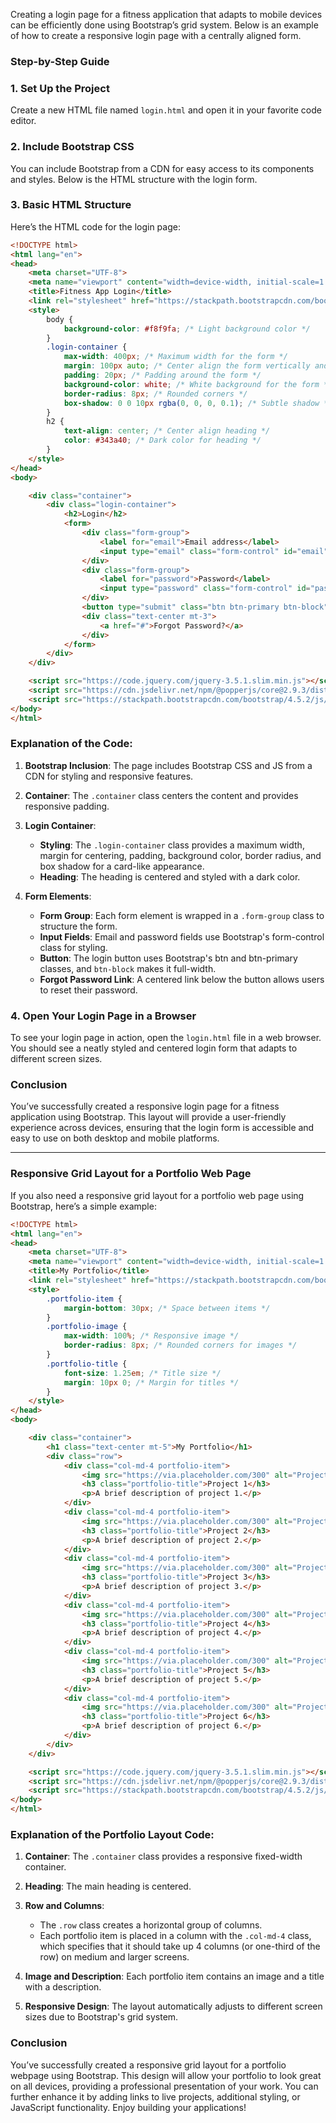 Creating a login page for a fitness application that adapts to mobile devices can be efficiently done using Bootstrap’s grid system. Below is an example of how to create a responsive login page with a centrally aligned form.

### Step-by-Step Guide

### 1. Set Up the Project

Create a new HTML file named `login.html` and open it in your favorite code editor.

### 2. Include Bootstrap CSS

You can include Bootstrap from a CDN for easy access to its components and styles. Below is the HTML structure with the login form.

### 3. Basic HTML Structure

Here’s the HTML code for the login page:

```html
<!DOCTYPE html>
<html lang="en">
<head>
    <meta charset="UTF-8">
    <meta name="viewport" content="width=device-width, initial-scale=1.0">
    <title>Fitness App Login</title>
    <link rel="stylesheet" href="https://stackpath.bootstrapcdn.com/bootstrap/4.5.2/css/bootstrap.min.css">
    <style>
        body {
            background-color: #f8f9fa; /* Light background color */
        }
        .login-container {
            max-width: 400px; /* Maximum width for the form */
            margin: 100px auto; /* Center align the form vertically and horizontally */
            padding: 20px; /* Padding around the form */
            background-color: white; /* White background for the form */
            border-radius: 8px; /* Rounded corners */
            box-shadow: 0 0 10px rgba(0, 0, 0, 0.1); /* Subtle shadow */
        }
        h2 {
            text-align: center; /* Center align heading */
            color: #343a40; /* Dark color for heading */
        }
    </style>
</head>
<body>

    <div class="container">
        <div class="login-container">
            <h2>Login</h2>
            <form>
                <div class="form-group">
                    <label for="email">Email address</label>
                    <input type="email" class="form-control" id="email" placeholder="Enter email" required>
                </div>
                <div class="form-group">
                    <label for="password">Password</label>
                    <input type="password" class="form-control" id="password" placeholder="Password" required>
                </div>
                <button type="submit" class="btn btn-primary btn-block">Login</button>
                <div class="text-center mt-3">
                    <a href="#">Forgot Password?</a>
                </div>
            </form>
        </div>
    </div>

    <script src="https://code.jquery.com/jquery-3.5.1.slim.min.js"></script>
    <script src="https://cdn.jsdelivr.net/npm/@popperjs/core@2.9.3/dist/umd/popper.min.js"></script>
    <script src="https://stackpath.bootstrapcdn.com/bootstrap/4.5.2/js/bootstrap.min.js"></script>
</body>
</html>
```

### Explanation of the Code:

1. **Bootstrap Inclusion**: The page includes Bootstrap CSS and JS from a CDN for styling and responsive features.
  
2. **Container**: The `.container` class centers the content and provides responsive padding.

3. **Login Container**:
   - **Styling**: The `.login-container` class provides a maximum width, margin for centering, padding, background color, border radius, and box shadow for a card-like appearance.
   - **Heading**: The heading is centered and styled with a dark color.

4. **Form Elements**:
   - **Form Group**: Each form element is wrapped in a `.form-group` class to structure the form.
   - **Input Fields**: Email and password fields use Bootstrap's form-control class for styling.
   - **Button**: The login button uses Bootstrap's btn and btn-primary classes, and `btn-block` makes it full-width.
   - **Forgot Password Link**: A centered link below the button allows users to reset their password.

### 4. Open Your Login Page in a Browser

To see your login page in action, open the `login.html` file in a web browser. You should see a neatly styled and centered login form that adapts to different screen sizes.

### Conclusion

You’ve successfully created a responsive login page for a fitness application using Bootstrap. This layout will provide a user-friendly experience across devices, ensuring that the login form is accessible and easy to use on both desktop and mobile platforms.

---

### Responsive Grid Layout for a Portfolio Web Page

If you also need a responsive grid layout for a portfolio web page using Bootstrap, here’s a simple example:

```html
<!DOCTYPE html>
<html lang="en">
<head>
    <meta charset="UTF-8">
    <meta name="viewport" content="width=device-width, initial-scale=1.0">
    <title>My Portfolio</title>
    <link rel="stylesheet" href="https://stackpath.bootstrapcdn.com/bootstrap/4.5.2/css/bootstrap.min.css">
    <style>
        .portfolio-item {
            margin-bottom: 30px; /* Space between items */
        }
        .portfolio-image {
            max-width: 100%; /* Responsive image */
            border-radius: 8px; /* Rounded corners for images */
        }
        .portfolio-title {
            font-size: 1.25em; /* Title size */
            margin: 10px 0; /* Margin for titles */
        }
    </style>
</head>
<body>

    <div class="container">
        <h1 class="text-center mt-5">My Portfolio</h1>
        <div class="row">
            <div class="col-md-4 portfolio-item">
                <img src="https://via.placeholder.com/300" alt="Project 1" class="portfolio-image">
                <h3 class="portfolio-title">Project 1</h3>
                <p>A brief description of project 1.</p>
            </div>
            <div class="col-md-4 portfolio-item">
                <img src="https://via.placeholder.com/300" alt="Project 2" class="portfolio-image">
                <h3 class="portfolio-title">Project 2</h3>
                <p>A brief description of project 2.</p>
            </div>
            <div class="col-md-4 portfolio-item">
                <img src="https://via.placeholder.com/300" alt="Project 3" class="portfolio-image">
                <h3 class="portfolio-title">Project 3</h3>
                <p>A brief description of project 3.</p>
            </div>
            <div class="col-md-4 portfolio-item">
                <img src="https://via.placeholder.com/300" alt="Project 4" class="portfolio-image">
                <h3 class="portfolio-title">Project 4</h3>
                <p>A brief description of project 4.</p>
            </div>
            <div class="col-md-4 portfolio-item">
                <img src="https://via.placeholder.com/300" alt="Project 5" class="portfolio-image">
                <h3 class="portfolio-title">Project 5</h3>
                <p>A brief description of project 5.</p>
            </div>
            <div class="col-md-4 portfolio-item">
                <img src="https://via.placeholder.com/300" alt="Project 6" class="portfolio-image">
                <h3 class="portfolio-title">Project 6</h3>
                <p>A brief description of project 6.</p>
            </div>
        </div>
    </div>

    <script src="https://code.jquery.com/jquery-3.5.1.slim.min.js"></script>
    <script src="https://cdn.jsdelivr.net/npm/@popperjs/core@2.9.3/dist/umd/popper.min.js"></script>
    <script src="https://stackpath.bootstrapcdn.com/bootstrap/4.5.2/js/bootstrap.min.js"></script>
</body>
</html>
```

### Explanation of the Portfolio Layout Code:

1. **Container**: The `.container` class provides a responsive fixed-width container.

2. **Heading**: The main heading is centered.

3. **Row and Columns**:
   - The `.row` class creates a horizontal group of columns.
   - Each portfolio item is placed in a column with the `.col-md-4` class, which specifies that it should take up 4 columns (or one-third of the row) on medium and larger screens.

4. **Image and Description**: Each portfolio item contains an image and a title with a description.

5. **Responsive Design**: The layout automatically adjusts to different screen sizes due to Bootstrap's grid system.

### Conclusion

You’ve successfully created a responsive grid layout for a portfolio webpage using Bootstrap. This design will allow your portfolio to look great on all devices, providing a professional presentation of your work. You can further enhance it by adding links to live projects, additional styling, or JavaScript functionality. Enjoy building your applications!

